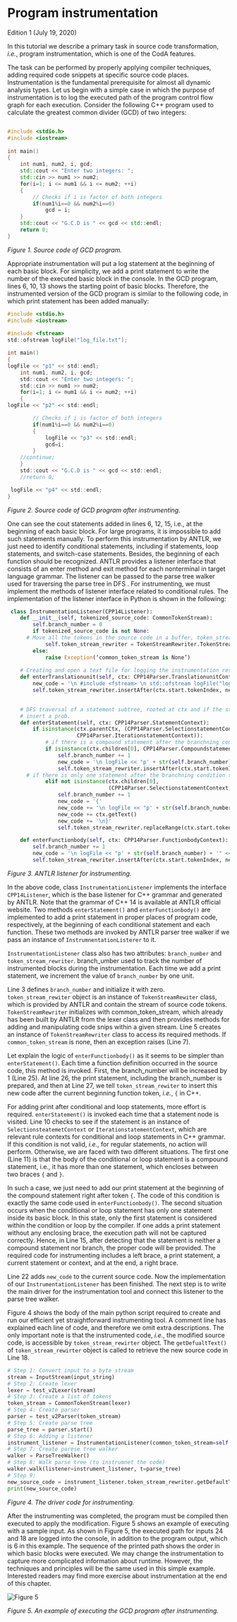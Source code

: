 # Program instrumentation

 Edition 1 (July 19, 2020)


In this tutorial we describe a primary task in source code transformation, _i.e._, program instrumentation, which is one of the CodA features.

The task can be performed by properly applying compiler techniques, adding required code snippets at specific source code places. Instrumentation is the fundamental prerequisite for almost all dynamic analysis types. Let us begin with a simple case in which the purpose of instrumentation is to log the executed path of the program control flow graph for each execution. Consider the following C++ program used to calculate the greatest common divider (GCD) of two integers:

```cpp

#include <stdio.h>
#include <iostream>
 
int main()
{
    int num1, num2, i, gcd;
    std::cout << "Enter two integers: ";
    std::cin >> num1 >> num2;
    for(i=1; i <= num1 && i <= num2; ++i)
    {
        // Checks if i is factor of both integers
        if(num1%i==0 && num2%i==0) 
            gcd = i;
    }
    std::cout << "G.C.D is " << gcd << std::endl;
    return 0;
}
```

*Figure 1. Source code of GCD program.*


Appropriate instrumentation will put a log statement at the beginning of each basic block. For simplicity, we add a print statement to write the number of the executed basic block in the console. In the GCD program, lines 6, 10, 13 shows the starting point of basic blocks. Therefore, the instrumented version of the GCD program is similar to the following code, in which print statement has been added manually:


```c
#include <stdio.h>
#include <iostream>
 
#include <fstream>
std::ofstream logFile("log_file.txt");

int main()
{
logFile << "p1" << std::endl;
    int num1, num2, i, gcd;
    std::cout << "Enter two integers: ";
    std::cin >> num1 >> num2;
    for(i=1; i <= num1 && i <= num2; ++i)
    {
logFile << "p2" << std::endl;

        // Checks if i is factor of both integers
        if(num1%i==0 && num2%i==0) 
        {
            logFile << "p3" << std::endl;
            gcd=i;
        }
    //continue;
    }
    std::cout << "G.C.D is " << gcd << std::endl;
    //return 0;

 logFile << "p4" << std::endl;
}
```

*Figure 2. Source code of GCD program after instrumenting.*


One can see the cout statements added in lines 6, 12, 15, i.e., at the beginning of each basic block. For large programs, it is impossible to add such statements manually. To perform this instrumentation by ANTLR, we just need to identify conditional statements, including if statements, loop statements, and switch-case statements. Besides, the beginning of each function should be recognized. ANTLR provides a listener interface that consists of an enter method and exit method for each nonterminal in target language grammar. The listener can be passed to the parse tree walker used for traversing the parse tree in DFS . For instrumenting, we must implement the methods of listener interface related to conditional rules. The implementation of the listener interface in Python is shown in the following:

```python
 class InstrumentationListener(CPP14Listener):
    def __init__(self, tokenized_source_code: CommonTokenStream):
        self.branch_number = 0
        if tokenized_source_code is not None:
	  # Move all the tokens in the source code in a buffer, token_stream_rewriter. 
            self.token_stream_rewriter = TokenStreamRewriter.TokenStreamRewriter(tokenized_source_code)
        else:
            raise Exception(‘common_token_stream is None’)
    
    # Creating and open a text file for logging the instrumentation result at beging of the program
    def enterTranslationunit(self, ctx: CPP14Parser.TranslationunitContext):
        new_code = '\n #include <fstream> \n std::ofstream logFile("log_file.txt"); \n'
        self.token_stream_rewriter.insertAfter(ctx.start.tokenIndex, new_code)

    
    # DFS traversal of a statement subtree, rooted at ctx and if the statement is a branching condition 
    # insert a prob.
    def enterStatement(self, ctx: CPP14Parser.StatementContext):
        if isinstance(ctx.parentCtx, (CPP14Parser.SelectionstatementContext,
                      CPP14Parser.IterationstatementContext)):
            # if there is a compound statement after the branchning condition:
            if isinstance(ctx.children[0], CPP14Parser.CompoundstatementContext):
                self.branch_number += 1
                new_code = '\n logFile << "p' + str(self.branch_number) + '" << endl; \n'
                self.token_stream_rewriter.insertAfter(ctx.start.tokenIndex, new_code)
	  # if there is only one statement after the branchning condition then create a block.
            elif not isinstance(ctx.children[0],
                                (CPP14Parser.SelectionstatementContext, CPP14Parser.IterationstatementContext)):
                self.branch_number += 1
                new_code = '{'
                new_code += '\n logFile << "p' + str(self.branch_number) + '" << endl; \n'
                new_code += ctx.getText()
                new_code += '\n}'
                self.token_stream_rewriter.replaceRange(ctx.start.tokenIndex, ctx.stop.tokenIndex, new_code)

    def enterFunctionbody(self, ctx: CPP14Parser.FunctionbodyContext):
        self.branch_number += 1
        new_code = '\n logFile << "p' + str(self.branch_number) + '" << endl;\n'
        self.token_stream_rewriter.insertAfter(ctx.start.tokenIndex, new_code)
```

*Figure 3. ANTLR listener for instrumenting.*


In the above code, class `InstrumentationListener` implements the interface `CPP14Listener`, which is the base listener for C++ grammar and generated by ANTLR. Note that the grammar of C++ 14 is available at ANTLR official website. Two methods `enterStatement()` and `enterFunctionbody()` are implemented to add a print statement in proper places of program code, respectively, at the beginning of each conditional statement and each function. These two methods are invoked by ANTLR parser tree walker if we pass an instance of `InstrumnentationListerer` to it.

`InstrumentationListener` class also has two attributes: `branch_number` and `token_stream_rewriter`. branch_umber used to track the number of instrumented blocks during the instrumentation. Each time we add a print statement, we increment the value of `branch_number` by one unit. 

Line 3 defines `branch_number` and initialize it with zero. `token_stream_rewiter` object is an instance of `TokenStreamRewiter` class, which is provided by ANTLR and contain the stream of source code tokens. `TokenStreamRewriter` initializes with common_token_stream, which already has been built by ANTLR from the lexer class and then provides methods for adding and manipulating code snips within a given stream.  Line 5 creates an instance of `TokenStreamRewriter` class to access its required methods. If `common_token_stream` is none, then an exception raises (Line 7).

Let explain the logic of `enterFunctionbody()` as it seems to be simpler than `enterStatement()`. Each time a function definition occurred in the source code, this method is invoked. First, the branch_number will be increased by 1 (Line 25). At line 26, the print statement, including the branch_number is prepared, and then at Line 27, we tell `token_stream_rewiter`  to insert this new code after the current beginning function token, _i.e._, `{` in C++. 

For adding print after conditional and loop statements, more effort is required. `enterStatement()` is invoked each time that a statement node is visited. Line 10 checks to see if the statement is an instance of `SelectionsteatemetContext` or `IterationstatementContext`, which are relevant rule contexts for conditional and loop statements in C++ grammar. If this condition is not valid, _i.e._, for regular statements, no action will perform. Otherwise, we are faced with two different situations. The first one (Line 11) is that the body of the conditional or loop statement is a compound statement, i.e., it has more than one statement, which encloses between two braces `{` and `}`.

In such a case, we just need to add our print statement at the beginning of the compound statement right after token `{`. The code of this condition is exactly the same code used in `enterFunctionbody()`. The second situation occurs when the conditional or loop statement has only one statement inside its basic block. In this state, only the first statement is considered within the condition or loop by the compiler. If one adds a print statement without any enclosing brace, the execution path will not be captured correctly. Hence, in Line 15, after detecting that the statement is neither a compound statement nor branch, the proper code will be provided. The required code for instrumenting includes a left brace, a print statement, a current statement or context, and at the end, a right brace. 

Line 22 adds `new_code` to the current source code.
Now the implementation of our `InstrumentationListener` has been finished. The next step is to write the main driver for the instrumentation tool and connect this listener to the parse tree walker. 

Figure 4 shows the body of the main python script required to create and run our efficient yet straightforward instrumenting tool. A comment line has explained each line of code, and therefore we omit extra descriptions. The only important note is that the instrumented code, _i.e._, the modified source code, is accessible by `token_stream_rewirter` object. The `getDefualtText()` of `token_stream_rewirter` object is called to retrieve the new source code in Line 18.

```python
# Step 1: Convert input to a byte stream
stream = InputStream(input_string)
# Step 2: Create lexer
lexer = test_v2Lexer(stream)
# Step 3: Create a list of tokens
token_stream = CommonTokenStream(lexer)
# Step 4: Create parser
parser = test_v2Parser(token_stream)
# Step 5: Create parse tree
parse_tree = parser.start()
# Step 6: Adding a listener
instrument_listener = InstrumentationListener(common_token_stream=self.common_token_stream)
# Step 7: Create parese tree walker
walker = ParseTreeWalker()
# Step 8: Walk parse tree (to instrumnet the code)
walker.walk(listener=instrument_listener, t=parse_tree)
# Step 9: 
new_source_code = instrument_listener.token_stream_rewriter.getDefaultText()
print(new_source_code)
```
*Figure 4. The driver code for instrumenting.*


After the instrumenting was completed, the program must be compiled then executed to apply the modification. Figure 5 shows an example of executing with a sample input. As shown in Figure 5, the executed path for inputs 24 and 18 are logged into the console, in addition to the program output, which is 6 in this example. The sequence of the printed path shows the order in which basic blocks were executed. We may change the instrumentation to capture more complicated information about runtime. However, the techniques and principles will be the same used in this simple example. Interested readers may find more exercise about instrumentation at the end of this chapter.

![Figure 5](../figs/gcd_execution_output.png)

*Figure 5. An example of executing the GCD program after instrumenting.*


